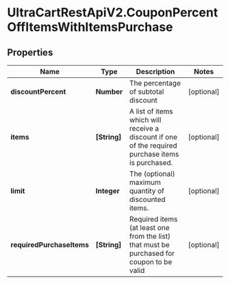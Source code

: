 # UltraCartRestApiV2.CouponPercentOffItemsWithItemsPurchase

## Properties
Name | Type | Description | Notes
------------ | ------------- | ------------- | -------------
**discountPercent** | **Number** | The percentage of subtotal discount | [optional] 
**items** | **[String]** | A list of items which will receive a discount if one of the required purchase items is purchased. | [optional] 
**limit** | **Integer** | The (optional) maximum quantity of discounted items. | [optional] 
**requiredPurchaseItems** | **[String]** | Required items (at least one from the list) that must be purchased for coupon to be valid | [optional] 


